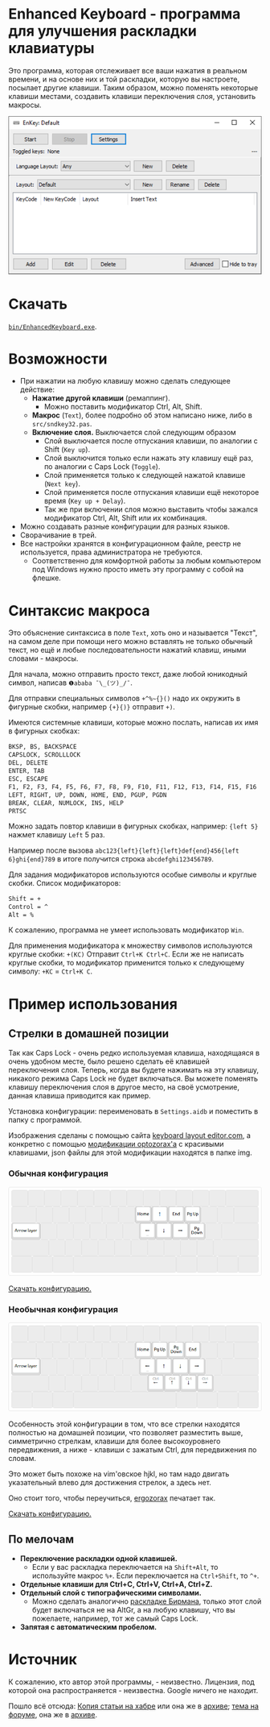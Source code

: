 # Enhanced Keyboard - программа для улучшения раскладки клавиатуры

Это программа, которая отслеживает все ваши нажатия в реальном времени, и на основе них и той раскладки, которую вы настроете, посылает другие клавиши. Таким образом, можно поменять некоторые клавиши местами, создавить клавиши переключения слоя, установить макросы.

![](img/interface.png)

# Скачать

[`bin/EnhancedKeyboard.exe`](https://github.com/klavarog/enhanced-keyboard/raw/master/bin/EnhancedKeyboard.exe).

# Возможности

* При нажатии на любую клавишу можно сделать следующее действие:
	* **Нажатие другой клавиши** (ремаппинг).
		* Можно поставить модификатор Ctrl, Alt, Shift.
	* **Макрос** (`Text`), более подробно об этом написано ниже, либо в `src/sndkey32.pas`.
	* **Включение слоя.** Выключается слой следующим образом
		* Слой выключается после отпускания клавиши, по аналогии с Shift (`Key up`).
		* Слой выключится только если нажать эту клавишу ещё раз, по аналогии с Caps Lock (`Toggle`).
		* Слой применяется только к следующей нажатой клавише (`Next key`).
		* Слой применяется после отпускания клавиши ещё некоторое время (`Key up + Delay`).
		* Так же при включении слоя можно выставить чтобы зажался модификатор Ctrl, Alt, Shift или их комбинация.
* Можно создавать разные конфигурации для разных языков.
* Сворачивание в трей.
* Все настройки хранятся в конфигурационном файле, реестр не используется, права администратора не требуются.
	* Соответственно для комфортной работы за любым компьютером под Windows нужно просто иметь эту программу с собой на флешке.

# Синтаксис макроса

Это объяснение синтаксиса в поле `Text`, хоть оно и называется "Текст", на самом деле при помощи него можно вставлять не только обычный текст, но ещё и любые последовательности нажатий клавиш, иными словами - макросы.

Для начала, можно отправить просто текст, даже любой юникодный символ, написав `❶ababa ¯\_(ツ)_/¯`.

Для отправки специальных символов `+^%~{}()` надо их окружить в фигурные скобки, например `{+}{)}` отправит `+)`.

Имеются системные клавиши, которые можно послать, написав их имя в фигурных скобках:

```
BKSP, BS, BACKSPACE
CAPSLOCK, SCROLLLOCK
DEL, DELETE
ENTER, TAB
ESC, ESCAPE
F1, F2, F3, F4, F5, F6, F7, F8, F9, F10, F11, F12, F13, F14, F15, F16
LEFT, RIGHT, UP, DOWN, HOME, END, PGUP, PGDN
BREAK, CLEAR, NUMLOCK, INS, HELP
PRTSC
```

Можно задать повтор клавиши в фигурных скобках, например: `{left 5}` нажмет клавишу `Left` 5 раз.

Например после вызова `abc123{left}{left}{left}def{end}456{left 6}ghi{end}789` в итоге получится строка `abcdefghi123456789`.

Для задания модификаторов используются особые символы и круглые скобки. Список модификаторов:

```
Shift = +
Control = ^
Alt = %
```

К сожалению, программа не умеет использовать модификатор `Win`.

Для применения модификатора к множеству символов используются круглые скобки: `+(KC)` Отправит `Ctrl+K Ctrl+C`. Если же не написать круглые скобки, то модификатор применится только к следующему символу: `+KC` = `Ctrl+K C`.

# Пример использования

## Стрелки в домашней позиции

Так как Caps Lock - очень редко используемая клавиша, находящаяся в очень удобном месте, было решено сделать её клавишей переключения слоя. Теперь, когда вы будете нажимать на эту клавишу, никакого режима Caps Lock не будет включаться. Вы можете поменять клавишу переключения слоя в другое место, на своё усмотрение, данная клавиша приводится как пример.

Установка конфигурации: переименовать в `Settings.aidb` и поместить в папку с программой.

Изображения сделаны с помощью сайта [keyboard layout editor.com](http://www.keyboard-layout-editor.com/), а конкретно с помощью [модификации optozorax'а](https://github.com/optozorax/my-keyboard-layout-editor) с красивыми клавишами, json файлы для этой модификации находятся в папке img.

### Обычная конфигурация

![](img/arrows1.png)

[Скачать конфигурацию.](https://github.com/klavarog/enhanced-keyboard/raw/master/config/arrows1.aidb)

### Необычная конфигурация

![](img/arrows2.png)

Особенность этой конфигурации в том, что все стрелки находятся полностью на домашней позиции, что позволяет разместить выше, симметрично стрелкам, клавиши для более высокоуровнего передвижения, а ниже - клавиши с зажатым Ctrl, для передвижения по словам.

Это может быть похоже на vim'овское hjkl, но там надо двигать указательный влево для достижения стрелок, а здесь нет.

Оно стоит того, чтобы переучиться, [ergozorax](http://klavogonki.ru/u/#/517589/) печатает так.

[Скачать конфигурацию.](https://github.com/klavarog/enhanced-keyboard/raw/master/config/arrows2.aidb)

## По мелочам

* **Переключение раскладки одной клавишей.**
	* Если у вас раскладка переключается на `Shift+Alt`, то используйте макрос `%+`. Если переключается на `Ctrl+Shift`, то `^+`.
* **Отдельные клавиши для Ctrl+C, Ctrl+V, Ctrl+A, Ctrl+Z.**
* **Отдельный слой с типографическими символами.**
	* Можно сделать аналогично [раскладке Бирмана](https://ilyabirman.ru/projects/typography-layout/), только этот слой будет включаться не на AltGr, а на любую клавишу, что вы пожелаете, например, тот же самый Caps Lock.
* **Запятая с автоматическим пробелом.**

# Источник

К сожалению, кто автор этой программы, - неизвестно. Лицензия, под которой она распространяется - неизвестна. Google ничего не находит.

Пошло всё отсюда: [Копия статьи на хабре](http://www.itshop.ru/Rasshiryaem-funktsionalnost-klaviatury/l9i31089) или она же в [архиве](https://web.archive.org/web/20170904124608/http://www.itshop.ru/Rasshiryaem-funktsionalnost-klaviatury/l9i31089); [тема на форуме](http://sharaga.org/index.php?showtopic=3810), она же в [архиве](https://web.archive.org/save/http://sharaga.org/index.php?showtopic=3810).
